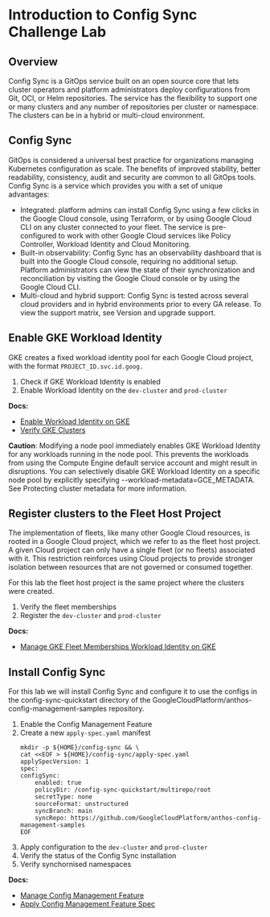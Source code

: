 # Introduction to Config Sync Challenge Lab

## Overview

Config Sync is a GitOps service built on an open source core that lets cluster operators and platform administrators deploy configurations from Git, OCI, or Helm repositories. The service has the flexibility to support one or many clusters and any number of repositories per cluster or namespace. The clusters can be in a hybrid or multi-cloud environment.

## Config Sync

GitOps is considered a universal best practice for organizations managing Kubernetes configuration as scale. The benefits of improved stability, better readability, consistency, audit and security are common to all GitOps tools. Config Sync is a service which provides you with a set of unique advantages:

- Integrated: platform admins can install Config Sync using a few clicks in the Google Cloud console, using Terraform, or by using Google Cloud CLI on any cluster connected to your fleet. The service is pre-configured to work with other Google Cloud services like Policy Controller, Workload Identity and Cloud Monitoring.
- Built-in observability: Config Sync has an observability dashboard that is built into the Google Cloud console, requiring no additional setup. Platform administrators can view the state of their synchronization and reconciliation by visiting the Google Cloud console or by using the Google Cloud CLI.
- Multi-cloud and hybrid support: Config Sync is tested across several cloud providers and in hybrid environments prior to every GA release. To view the support matrix, see Version and upgrade support.

## Enable GKE Workload Identity

GKE creates a fixed workload identity pool for each Google Cloud project, with the format `PROJECT_ID.svc.id.goog.`

1. Check if GKE Workload Identity is enabled
2. Enable Workload Identity on the `dev-cluster` and `prod-cluster`

**Docs:**

- [Enable Workload Identity on GKE](https://cloud.google.com/sdk/gcloud/reference/container/clusters/update#--workload-pool)
- [Verify GKE Clusters](https://cloud.google.com/sdk/gcloud/reference/container/clusters/describe)

**Caution**: Modifying a node pool immediately enables GKE Workload Identity for any workloads running in the node pool. This prevents the workloads from using the Compute Engine default service account and might result in disruptions. You can selectively disable GKE Workload Identity on a specific node pool by explicitly specifying --workload-metadata=GCE_METADATA. See Protecting cluster metadata for more information.

## Register clusters to the Fleet Host Project

The implementation of fleets, like many other Google Cloud resources, is rooted in a Google Cloud project, which we refer to as the fleet host project. A given Cloud project can only have a single fleet (or no fleets) associated with it. This restriction reinforces using Cloud projects to provide stronger isolation between resources that are not governed or consumed together.

For this lab the fleet host project is the same project where the clusters were created.

1. Verify the fleet memberships
2. Register the `dev-cluster` and `prod-cluster`

**Docs:**

- [Manage GKE Fleet Memberships Workload Identity on GKE](https://cloud.google.com/sdk/gcloud/reference/container/fleet/memberships/)

## Install Config Sync

For this lab we will install Config Sync and configure it to use the configs in the config-sync-quickstart directory of the GoogleCloudPlatform/anthos-config-management-samples repository.

1. Enable the Config Management Feature
2. Create a new `apply-spec.yaml` manifest
   ```
   mkdir -p ${HOME}/config-sync && \
   cat <<EOF > ${HOME}/config-sync/apply-spec.yaml
   applySpecVersion: 1
   spec:
   configSync:
       enabled: true
       policyDir: /config-sync-quickstart/multirepo/root
       secretType: none
       sourceFormat: unstructured
       syncBranch: main
       syncRepo: https://github.com/GoogleCloudPlatform/anthos-config-management-samples
   EOF
   ```
3. Apply configuration to the `dev-cluster` and `prod-cluster`
4. Verify the status of the Config Sync installation
5. Verify synchornised namespaces

**Docs:**

- [Manage Config Management Feature](https://cloud.google.com/sdk/gcloud/reference/beta/container/hub/config-management)
- [Apply Config Management Feature Spec](https://cloud.google.com/sdk/gcloud/reference/beta/container/fleet/config-management/apply)
